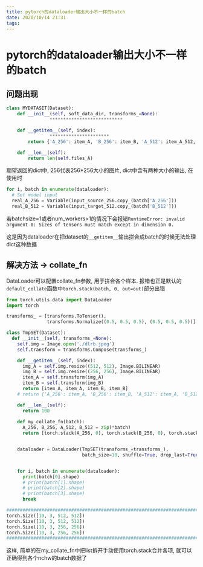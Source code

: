 ```yaml
---
title: pytorch的dataloader输出大小不一样的batch
date: 2020/10/14 21:31
tags: 
---
```




# pytorch的dataloader输出大小不一样的batch



##  问题出现

```python
class MYDATASET(Dataset):
    def __init__(self, soft_data_dir, transforms_=None):
				***************************

    def __getitem__(self, index):
				**********************
        return {'A_256': item_A, 'B_256': item_B, 'A_512': item_A_512, 'B_512': item_B_512}

    def __len__(self):
        return len(self.files_A)
```

期望返回的dict中, 256代表256*256大小的图片, dict中含有两种大小的输出, 在使用时

```python
for i, batch in enumerate(dataloader):
  # Set model input
  real_A_256 = Variable(input_source_256.copy_(batch['A_256']))
  real_B_512 = Variable(input_target_512.copy_(batch['B_512']))
```

若batchsize=1或者num_workers>1的情况下会报错`RuntimeError: invalid argument 0: Sizes of tensors must match except in dimension 0.`

这是因为dataloader在把dataset的`__getitem__`输出拼合成batch的时候无法处理dict这种数据



## 解决方法 ->  collate_fn

DataLoader可以配置collate_fn参数, 用于拼合各个样本. 报错也正是默认的`default_collate`函数中`torch.stack(batch, 0, out=out)`部分出错



```python
from torch.utils.data import DataLoader
import torch

transforms_ = [transforms.ToTensor(),
               transforms.Normalize((0.5, 0.5, 0.5), (0.5, 0.5, 0.5))]  # (0,1) -> (-1,1)

class TmpSET(Dataset):
  def __init__(self, transforms_=None):
    self.img = Image.open('./dlrb.jpeg')
    self.transform = transforms.Compose(transforms_)

    def __getitem__(self, index):
      img_A = self.img.resize((512, 512), Image.BILINEAR)
      img_B = self.img.resize((256, 256), Image.BILINEAR)
      item_A = self.transform(img_A)
      item_B = self.transform(img_B)
      return [item_A, item_A, item_B, item_B]
    # return {'A_256': item_A, 'B_256': item_B, 'A_512': item_A, 'B_512': item_B}

    def __len__(self):
      return 100
    
    def my_collate_fn(batch):
      A_256, B_256, A_512, B_512 = zip(*batch)
      return [torch.stack(A_256, 0), torch.stack(B_256, 0), torch.stack(A_512, 0), torch.stack(B_512, 0)]


    dataloader = DataLoader(TmpSET(transforms_=transforms_),
                            batch_size=10, shuffle=True, drop_last=True, num_workers=4, collate_fn=my_collate_fn)


    for i, batch in enumerate(dataloader):
      print(batch[0].shape)
      # print(batch[1].shape)
      # print(batch[2].shape)
      # print(batch[3].shape)
      break

########################################################################
torch.Size([10, 3, 512, 512])
torch.Size([10, 3, 512, 512])
torch.Size([10, 3, 256, 256])
torch.Size([10, 3, 256, 256])
########################################################################
```

这样, 简单的在my_collate_fn中把list拆开手动使用torch.stack合并各项, 就可以正确得到各个nchw的batch数据了


